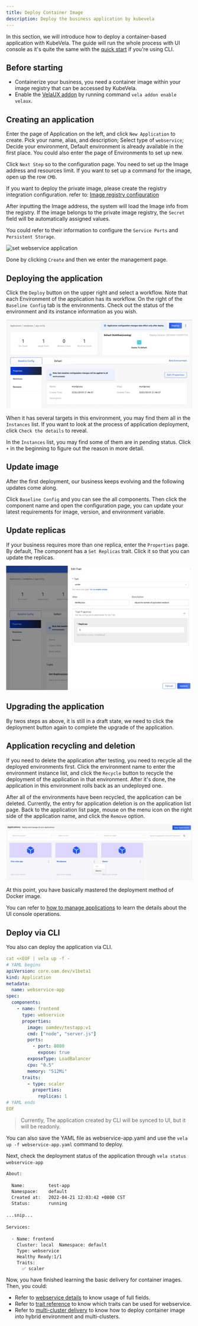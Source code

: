 ```yaml
---
title: Deploy Container Image
description: Deploy the business application by kubevela
---
```


In this section, we will introduce how to deploy a container-based application with KubeVela. The guide will run the whole process with UI console as it's quite the same with the [quick start](../quick-start) if you're using CLI. 

## Before starting

- Containerize your business, you need a container image within your image registry that can be accessed by KubeVela.
- Enable the [VelaUX addon](../reference/addons/velaux) by running command `vela addon enable velaux`.

## Creating an application

Enter the page of Application on the left, and click `New Application` to create. Pick your name, alias, and description; Select type of `webservice`; Decide your environment, Default environment is already available in the first place. You could also enter the page of Environments to set up new.

Click `Next Step` so to the configuration page. You need to set up the Image address and resources limit. If you want to set up a command for the image, open up the row `CMD`.

If you want to deploy the private image, please create the registry integration configuration. refer to: [Image registry configuration](../how-to/dashboard/config/image-registry)

After inputting the Image address, the system will load the Image info from the registry. If the image belongs to the private image registry, the `Secret` field will be automatically assigned values.

You could refer to their information to configure the `Service Ports` and `Persistent Storage`.

![set webservice application](https://static.kubevela.net/images/1.4/create-webservice.jpg)

Done by clicking `Create` and then we enter the management page.

## Deploying the application

Click the `Deploy` button on the upper right and select a workflow. Note that each Environment of the application has its workflow. On the right of the `Baseline Config` tab is the environments. Check out the status of the environment and its instance information as you wish.

![webservice application env page](../resources/webservice-env.jpg)

When it has several targets in this environment, you may find them all in the `Instances` list. If you want to look at the process of application deployment, click `Check the details` to reveal.

In the `Instances` list, you may find some of them are in pending status. Click `+` in the beginning to figure out the reason in more detail.

## Update image

After the first deployment, our business keeps evolving and the following updates come along.

Click `Baseline Config` and you can see the all components. Then click the component name and open the configuration page, you can update your latest requirements for image, version, and environment variable.

## Update replicas

If your business requires more than one replica, enter the `Properties` page. By default, The component has a `Set Replicas` trait. Click it so that you can update the replicas.

![set application replicas](../resources/set-replicas.jpg)

## Upgrading the application

By twos steps as above, it is still in a draft state, we need to click the deployment button again to complete the upgrade of the application.

## Application recycling and deletion

If you need to delete the application after testing, you need to recycle all the deployed environments first. Click the environment name to enter the environment instance list, and click the `Recycle` button to recycle the deployment of the application in that environment. After it's done, the application in this environment rolls back as an undeployed one.

After all of the environments have been recycled, the application can be deleted. Currently, the entry for application deletion is on the application list page. Back to the application list page, mouse on the menu icon on the right side of the application name, and click the `Remove` option.

![delete application](../resources/app-delete.jpg)

At this point, you have basically mastered the deployment method of Docker image.

You can refer to [how to manage applications](../how-to/dashboard/application/create-application) to learn the details about the UI console operations.

## Deploy via CLI

You also can deploy the application via CLI.

```yaml
cat <<EOF | vela up -f -
# YAML begins
apiVersion: core.oam.dev/v1beta1
kind: Application
metadata:
  name: webservice-app
spec:
  components:
    - name: frontend
      type: webservice
      properties:
        image: oamdev/testapp:v1
        cmd: ["node", "server.js"]
        ports:
          - port: 8080
            expose: true
        exposeType: LoadBalancer
        cpu: "0.5"
        memory: "512Mi"
      traits:
        - type: scaler
          properties:
            replicas: 1
# YAML ends
EOF
```

> Currently, The application created by CLI will be synced to UI, but it will be readonly.

You can also save the YAML file as webservice-app.yaml and use the `vela up -f webservice-app.yaml` command to deploy.

Next, check the deployment status of the application through `vela status webservice-app`

```
About:

  Name:      	test-app
  Namespace: 	default
  Created at:	2022-04-21 12:03:42 +0800 CST
  Status:    	running

...snip...

Services:

  - Name: frontend
    Cluster: local  Namespace: default
    Type: webservice
    Healthy Ready:1/1
    Traits:
      ✅ scaler
```

Now, you have finished learning the basic delivery for container images. Then, you could:

* Refer to [webservice details](../end-user/components/references#webservice) to know usage of full fields.
* Refer to [trait reference](../end-user/traits/references) to know which traits can be used for webservice.
* Refer to [multi-cluster delivery](../case-studies/multi-cluster) to know how to deploy container image into hybrid environment and multi-clusters.